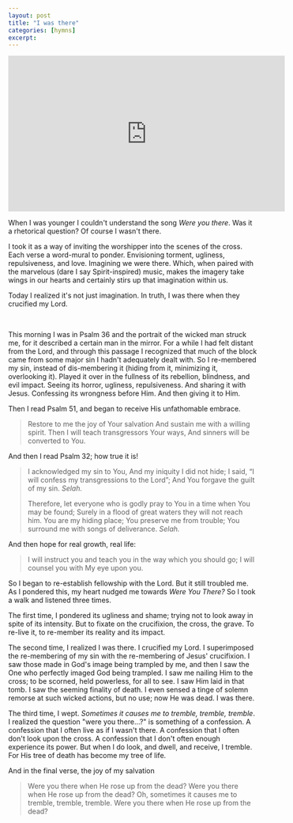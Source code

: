 ```yaml
---
layout: post
title: "I was there"
categories: [hymns]
excerpt: 
---
```



<iframe width="560" height="315" src="https://www.youtube-nocookie.com/embed/oKscSEmm8gU?si=LtIWD1JfOWGMWGnB" title="YouTube video player" frameborder="0" allow="accelerometer; autoplay; clipboard-write; encrypted-media; gyroscope; picture-in-picture; web-share" allowfullscreen></iframe>

When I was younger I couldn't understand the song *Were you there*. Was it a rhetorical question? Of course I wasn't there.

I took it as a way of inviting the worshipper into the scenes of the cross. Each verse a word-mural to ponder. Envisioning torment, ugliness, repulsiveness, and love. Imagining we were there. Which, when paired with the marvelous (dare I say Spirit-inspired) music, makes the imagery take wings in our hearts and certainly stirs up that imagination within us.

Today I realized it's not just imagination. In truth, I was there when they crucified my Lord.

<br>

This morning I was in Psalm 36 and the portrait of the wicked man struck me, for it described a certain man in the mirror. For a while I had felt distant from the Lord, and through this passage I recognized that much of the block came from some major sin I hadn't adequately dealt with. So I re-membered my sin, instead of dis-membering it (hiding from it, minimizing it, overlooking it). Played it over in the fullness of its rebellion, blindness, and evil impact. Seeing its horror, ugliness, repulsiveness. And sharing it with Jesus. Confessing its wrongness before Him. And then giving it to Him.

Then I read Psalm 51, and began to receive His unfathomable embrace. 

> Restore to me the joy of Your salvation
> And sustain me with a willing spirit.
> Then I will teach transgressors Your ways,
> And sinners will be converted to You.

And then I read Psalm 32; how true it is!

> I acknowledged my sin to You,
> And my iniquity I did not hide;
> I said, “I will confess my transgressions to the Lord”;
> And You forgave the guilt of my sin. *Selah.*
>
> Therefore, let everyone who is godly pray to You in a time when You may be found;
> Surely in a flood of great waters they will not reach him.
> You are my hiding place; You preserve me from trouble;
> You surround me with songs of deliverance. *Selah.*

And then hope for real growth, real life:

> I will instruct you and teach you in the way which you should go;
> I will counsel you with My eye upon you.



So I began to re-establish fellowship with the Lord. But it still troubled me.
As I pondered this, my heart nudged me towards *Were You There?* So I took a walk and listened three times. 

The first time, I pondered its ugliness and shame; trying not to look away in spite of its intensity. But to fixate on the crucifixion, the cross, the grave. To re-live it, to re-member its reality and its impact.

The second time, I realized I was there. I crucified my Lord. I superimposed the re-membering of my sin with the re-membering of Jesus' crucifixion. I saw those made in God's image being trampled by me, and then I saw the One who perfectly imaged God being trampled. I saw me nailing Him to the cross; to be scorned, held powerless, for all to see. I saw Him laid in that tomb. I saw the seeming finality of death. I even sensed a tinge of solemn remorse at such wicked actions, but no use; now He was dead. I was there.

The third time, I wept. *Sometimes it causes me to tremble, tremble, tremble*. I realized the question "were you there...?" is something of a confession. A confession that I often live as if I wasn't there. A confession that I often don't look upon the cross. A confession that I don't often enough experience its power. But when I do look, and dwell, and receive, I tremble. For His tree of death has become my tree of life.

And in the final verse, the joy of my salvation

> Were you there when He rose up from the dead?
> Were you there when He rose up from the dead?
> Oh, sometimes it causes me to tremble, tremble, tremble.
> Were you there when He rose up from the dead?


